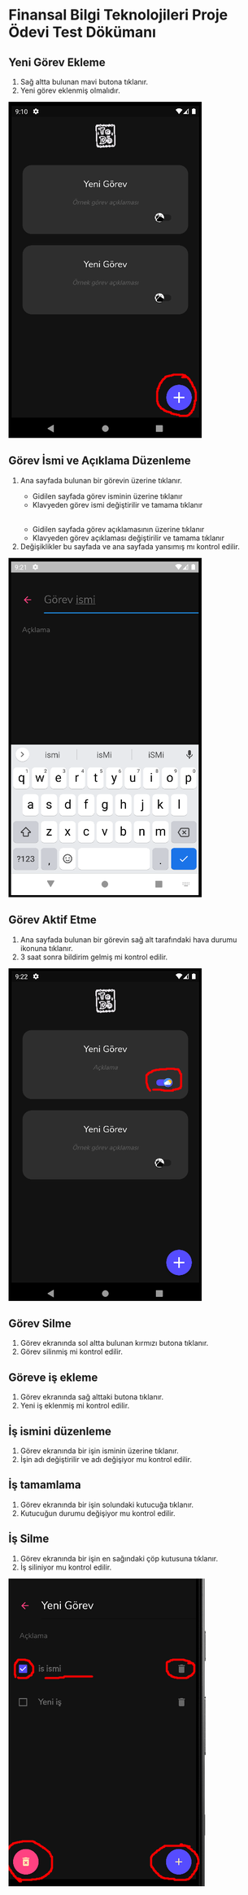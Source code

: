 # Finansal Bilgi Teknolojileri Proje Ödevi Test Dökümanı

## Yeni Görev Ekleme

<ol>
  <li>Sağ altta bulunan mavi butona tıklanır.</li>
  <li>Yeni görev eklenmiş olmalıdır.</li>
</ol>

![gorev-test1](./images/test1.png)

## Görev İsmi ve Açıklama Düzenleme

<ol>
	<li>Ana sayfada bulunan bir görevin üzerine tıklanır.</li>
	<ul>
		<li>Gidilen sayfada görev isminin üzerine tıklanır</li>
		<li>Klavyeden görev ismi değiştirilir ve tamama tıklanır</li>
	</ul>
	<br>
	<ul>
		<li>Gidilen sayfada görev açıklamasının üzerine tıklanır</li>
		<li>Klavyeden görev açıklaması değiştirilir ve tamama tıklanır</li>
	</ul>
	<li>Değişiklikler bu sayfada ve ana sayfada yansımış mı kontrol edilir.</li>
</ol>

![gorev-test2](./images/test2.png)

## Görev Aktif Etme

1. Ana sayfada bulunan bir görevin sağ alt tarafındaki hava durumu ikonuna tıklanır.
2. 3 saat sonra bildirim gelmiş mi kontrol edilir.

![gorev-test3](./images/test3.png)

## Görev Silme

1. Görev ekranında sol altta bulunan kırmızı butona tıklanır.
2. Görev silinmiş mi kontrol edilir.

## Göreve iş ekleme

1. Görev ekranında sağ alttaki butona tıklanır.
2. Yeni iş eklenmiş mi kontrol edilir.

## İş ismini düzenleme

1. Görev ekranında bir işin isminin üzerine tıklanır.
2. İşin adı değiştirilir ve adı değişiyor mu kontrol edilir.

## İş tamamlama 

1. Görev ekranında bir işin solundaki kutucuğa tıklanır.
2. Kutucuğun durumu değişiyor mu kontrol edilir.

## İş Silme

1. Görev ekranında bir işin en sağındaki çöp kutusuna tıklanır.
2. İş siliniyor mu kontrol edilir.

![gorev-test4](./images/test4.png)